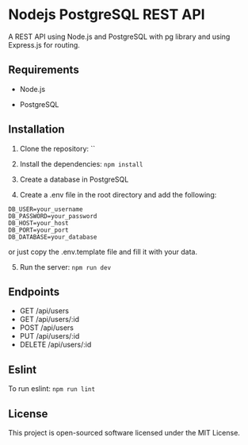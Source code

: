 # Nodejs PostgreSQL REST API

A REST API using Node.js and PostgreSQL with pg library and using Express.js for routing.

## Requirements

- Node.js

- PostgreSQL

## Installation

1. Clone the repository: ``

2. Install the dependencies: `npm install`

3. Create a database in PostgreSQL

4. Create a .env file in the root directory and add the following:

```
DB_USER=your_username
DB_PASSWORD=your_password
DB_HOST=your_host
DB_PORT=your_port
DB_DATABASE=your_database
```

or just copy the .env.template file and fill it with your data.

5. Run the server: `npm run dev`

## Endpoints

- GET /api/users
- GET /api/users/:id
- POST /api/users
- PUT /api/users/:id
- DELETE /api/users/:id

## Eslint

To run eslint: `npm run lint`

## License

This project is open-sourced software licensed under the MIT License.
